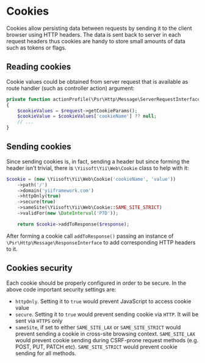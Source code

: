 # Cookies

Cookies allow persisting data between requests by sending it to the client browser using HTTP headers.
The data is sent back to server in each request headers thus cookies are handy to store small amounts of data
such as tokens or flags.

## Reading cookies

Cookie values could be obtained from server request that is available as route handler (such as controller action) argument:

```php
private function actionProfile(\Psr\Http\Message\ServerRequestInterface $request)
{
    $cookieValues = $request->getCookieParams();
    $cookieValue = $cookieValues['cookieName'] ?? null;
    // ...
}
```

## Sending cookies

Since sending cookies is, in fact, sending a header but since forming the header isn't trivial, there is `\Yiisoft\Yii\Web\Cookie` class
to help with it:

```php
$cookie = (new \Yiisoft\Yii\Web\Cookie('cookieName', 'value'))
    ->path('/')
    ->domain('yiiframework.com')
    ->httpOnly(true)
    ->secure(true)
    ->sameSite(\Yiisoft\Yii\Web\Cookie::SAME_SITE_STRICT)
    ->validFor(new \DateInterval('P7D'));

    return $cookie->addToResponse($response);
```

After forming a cookie call `addToResponse()` passing an instance of `\Psr\Http\Message\ResponseInterface` to add
corresponding HTTP headers to it.

## Cookies security

Each cookie should be properly configured in order to be secure. In the above code important security settings are:

- `httpOnly`. Setting it to `true` would prevent JavaScript to access cookie value
- `secure`. Setting it to `true` would prevent sending cookie via `HTTP`. It will be sent via `HTTPS` only
- `sameSite`, if set to either `SAME_SITE_LAX` or `SAME_SITE_STRICT` would prevent sending a cookie in cross-site
  browsing context. `SAME_SITE_LAX` would prevent cookie sending during CSRF-prone request methods (e.g. POST, PUT,
  PATCH etc). `SAME_SITE_STRICT` would prevent cookie sending for all methods.
